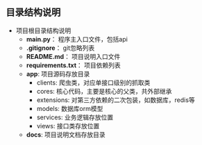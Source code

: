 目录结构说明
---

- 项目根目录结构说明
  - **main.py**： 程序主入口文件，包括api
  - **.gitignore**： git忽略列表
  - **README.md**： 项目说明入口文件
  - **requirements.txt**： 项目依赖列表
  - **app**: 项目源码存放目录
    - clients: 爬虫类，对应单接口级别的抓取类
    - cores: 核心代码，主要是核心的父类，共外部继承
    - extensions: 对第三方依赖的二次包装，如数据库，redis等
    - models: 数据库orm模型
    - services: 业务逻辑存放位置
    - views: 接口类存放位置
  - **docs**: 项目说明文档存放目录